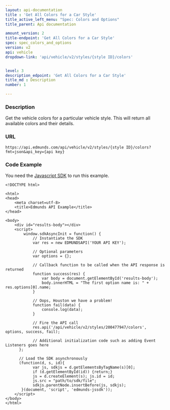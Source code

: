 ```yaml
---
layout: api-documentation
title : 'Get All Colors for a Car Style'
title_active_left_menu: "Spec: Colors and Options"
title_parent: Api documentation

amount_version: 2
title-endpoint: 'Get All Colors for a Car Style'
spec: spec_colors_and_options
version: v2
api: vehicle
dropdown-link: 'api/vehicle/v2/styles/{style ID}/colors'


level: 3
description_edpoint: 'Get All Colors for a Car Style'
title_md : Description
number: 1

---
```


### Description

Get the vehicle colors for a particular vehicle style. This will return all available colors and their details.

### URL

	https://api.edmunds.com/api/vehicle/v2/styles/{style ID}/colors?fmt=json&api_key={api key}
	
### Code Example

You need the [Javascript SDK](https://github.com/EdmundsAPI/edmunds-javascript-sdk) to run this example.

	<!DOCTYPE html>

	<html>
	<head>
		<meta charset=utf-8>
		<title>Edmunds API Example</title>
	</head>

	<body>
		<div id="results-body"></div>
		<script>
		  	window.sdkAsyncInit = function() {
		    	// Instantiate the SDK
				var res = new EDMUNDSAPI('YOUR API KEY');

				// Optional parameters
				var options = {};

				// Callback function to be called when the API response is returned
				function success(res) {
					var body = document.getElementById('results-body');
					body.innerHTML = "The first option name is: " + res.options[0].name;
				}

				// Oops, Houston we have a problem!
				function fail(data) {
					console.log(data);
				}

				// Fire the API call
				res.api('/api/vehicle/v2/styles/200477947/colors', options, success, fail);

			    // Additional initialization code such as adding Event Listeners goes here
		  };

		  // Load the SDK asynchronously
		  (function(d, s, id){
		     	var js, sdkjs = d.getElementsByTagName(s)[0];
		     	if (d.getElementById(id)) {return;}
		     	js = d.createElement(s); js.id = id;
		     	js.src = "path/to/sdk/file";
		     	sdkjs.parentNode.insertBefore(js, sdkjs);
		   }(document, 'script', 'edmunds-jssdk'));
		</script>
	</body>
	</html>